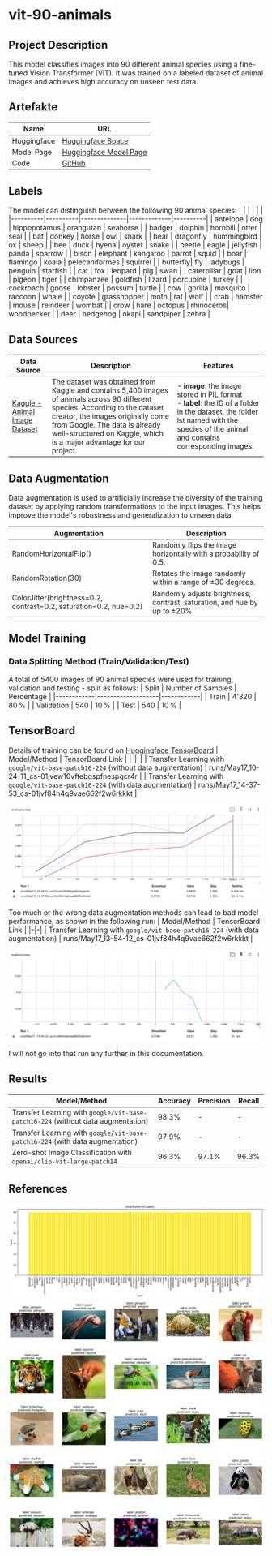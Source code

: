 # vit-90-animals

## Project Description
This model classifies images into 90 different animal species using a fine-tuned Vision Transformer (ViT). It was trained on a labeled dataset of animal images and achieves high accuracy on unseen test data.

## Artefakte
| Name | URL |
|-|-|
| Huggingface | [Huggingface Space](https://huggingface.co/spaces/maceythm/vit-90-animals) |
| Model Page | [Huggingface Model Page](https://huggingface.co/maceythm/vit-90-animals) |
| Code | [GitHub](https://github.com/maceythm/vit-90-animals) |

## Labels
The model can distinguish between the following 90 animal species:
|          |          |              |             |          |
|----------|----------|--------------|-------------|----------|
| antelope | dog         | hippopotamus | orangutan | seahorse |
| badger   | dolphin     | hornbill     | otter     | seal     |
| bat      | donkey      | horse        | owl       | shark    |
| bear     | dragonfly   | hummingbird  | ox        | sheep    |
| bee      | duck        | hyena        | oyster    | snake    |
| beetle   | eagle       | jellyfish    | panda     | sparrow  |
| bison    | elephant    | kangaroo     | parrot    | squid    |
| boar     | flamingo    | koala        | pelecaniformes | squirrel |
| butterfly| fly         | ladybugs     | penguin   | starfish |
| cat      | fox         | leopard      | pig       | swan     |
| caterpillar | goat     | lion         | pigeon    | tiger    |
| chimpanzee | goldfish  | lizard       | porcupine | turkey   |
| cockroach | goose      | lobster      | possum    | turtle   |
| cow      | gorilla     | mosquito     | raccoon   | whale    |
| coyote   | grasshopper | moth         | rat       | wolf     |
| crab     | hamster     | mouse        | reindeer  | wombat   |
| crow     | hare        | octopus      | rhinoceros| woodpecker |
| deer     | hedgehog    | okapi        | sandpiper | zebra    |

## Data Sources
| Data Source | Description | Features |
|-|-|-|
| [Kaggle - Animal Image Dataset](https://www.kaggle.com/datasets/iamsouravbanerjee/animal-image-dataset-90-different-animals) | The dataset was obtained from Kaggle and contains 5,400 images of animals across 90 different species. According to the dataset creator, the images originally come from Google. The data is already well-structured on Kaggle, which is a major advantage for our project. | - **image**: the image stored in PIL format<br> - **label**: the ID of a folder in the dataset. the folder ist named with the species of the animal and contains corresponding images.|

## Data Augmentation
Data augmentation is used to artificially increase the diversity of the training dataset by applying random transformations to the input images. This helps improve the model's robustness and generalization to unseen data.

| Augmentation             | Description                                                                                   |
|--------------------------|-----------------------------------------------------------------------------------------------|
| RandomHorizontalFlip()   | Randomly flips the image horizontally with a probability of 0.5.                              |
| RandomRotation(30)       | Rotates the image randomly within a range of ±30 degrees.                                     |
| ColorJitter(brightness=0.2, contrast=0.2, saturation=0.2, hue=0.2) | Randomly adjusts brightness, contrast, saturation, and hue by up to ±20%. |

## Model Training
### Data Splitting Method (Train/Validation/Test)
A total of 5400 images of 90 animal species were used for training, validation and testing - split as follows:
| Split      | Number of Samples | Percentage |
|------------|-------------------|------------|
| Train      | 4'320             | 80 %       |
| Validation | 540               | 10 %       |
| Test       | 540               | 10 %       |

## TensorBoard
Details of training can be found on [Huggingface TensorBoard](https://huggingface.co/maceythm/vit-90-animals/tensorboard)
| Model/Method | TensorBoard Link |
|-|-|
| Transfer Learning with `google/vit-base-patch16-224` (without data augmentation) | runs/May17_10-24-11_cs-01jvew10vftebgspfnespgcr4r |
| Transfer Learning with `google/vit-base-patch16-224` (with data augmentation) | runs/May17_14-37-53_cs-01jvf84h4q9vae662f2w6rkkkt |

![Model Accuracy](./doc/accuracy_1and3.png)

Too much or the wrong data augmentation methods can lead to bad model performance, as shown in the following run:
| Model/Method | TensorBoard Link |
|-|-|
| Transfer Learning with `google/vit-base-patch16-224` (with data augmentation) | runs/May17_13-54-12_cs-01jvf84h4q9vae662f2w6rkkkt |

![Model Accuracy](./doc/accuracy_2.png)

I will not go into that run any further in this documentation.

## Results
| Model/Method | Accuracy | Precision | Recall |
|-|-|-|-|
| Transfer Learning with `google/vit-base-patch16-224` (without data augmentation) | 98.3% | - | - |
| Transfer Learning with `google/vit-base-patch16-224` (with data augmentation) | 97.9% | - | - |
| Zero-shot Image Classification with `openai/clip-vit-large-patch14` | 96.3% | 97.1% | 96.3% |

## References
![Label Distribution](./doc/label_distribution.png)
![Label Distribution](./doc/sample_prediction_transferlearning.png)
